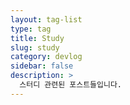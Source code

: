 ```yaml
---
layout: tag-list
type: tag
title: Study
slug: study
category: devlog
sidebar: false
description: >
  스터디 관련된 포스트들입니다.
---
```

